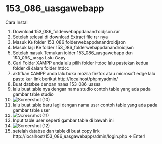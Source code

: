 # 153_086_uasgawebapp
Cara Instal
1. Download 153_086_folderwebappdanandroidjson.rar
2. Setelah selesai di download Extract file rar nya
3. Masuk Ke folder 153_086_folderwebappdanandroidjson
4. Masuk lagi Ke folder 153_086_folderwebappdanandroidjson 
5. Setelah masuk Temukan folder 153_086_uasgawebapp dan 153_086_uasga  Lalu Copy
6. Cari Folder XAMPP anda lalu pilih folder htdoc lalu pastekan kedua folder di dalam folder htdoc 
7. aktifkan XAMPP anda lalu buka mozila firefox atau microsoft edge lalu paste kan link berikut http://localhost/phpmyadmin/
8. Buat databse dengan nama 153_086_uasga
9. lalu buat table nya dengan nama studio contoh table yang ada pada gambar table studio
10. ![Screenshot (10)](https://user-images.githubusercontent.com/107969169/174938126-0c40ea76-d771-4059-a4c5-c7a2a9705494.png)
11. lalu buat table baru lagi dengan nama user contoh table yang ada pada gambar table user
12. ![Screenshot (11)](https://user-images.githubusercontent.com/107969169/174938120-c2dfa08c-35c1-4493-9d6d-5f712847b37e.png)
13. Input table user seperti gambar table di bawah ini
14. ![Screenshot (12)](https://user-images.githubusercontent.com/107969169/174939873-fd7cca03-5e80-4b0a-9f09-9cf4504b6388.png)
15. setelah databse dan table di buat copy link http://localhost/153_086_uasgawebapp/admin/login.php   -> Enter!
